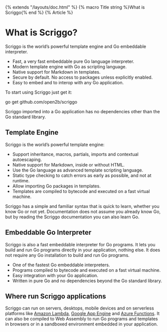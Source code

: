 {% extends "/layouts/doc.html" %}
{% macro Title string %}What is Scriggo{% end %} 
{% Article %}

# What is Scriggo?

Scriggo is the world’s powerful template engine and Go embeddable interpreter.

* Fast, a very fast embeddable pure Go language interpreter.
* Modern template engine with Go as scripting language.
* Native support for Markdown in templates.
* Secure by default. No access to packages unless explicitly enabled.
* Easy to embed and to interop with any Go application.

To start using Scriggo just get it:

<div class="get-scriggo">go get <span class="scriggo-path">github.com/open2b/scriggo</span></div>

Scriggo imported into a Go application has no dependencies other than the Go standard library.

## Template Engine

Scriggo is the world’s powerful template engine:

* Support inheritance, macros, partials, imports and contextual autoescaping.
* Native support for Markdown, inside or without HTML.
* Use the Go language as advanced template scripting language.
* Static type checking to catch errors as early as possible, and not at runtime. 
* Allow importing Go packages in templates.
* Templates are compiled to bytecode and executed on a fast virtual machine.

Scriggo has a simple and familiar syntax that is quick to learn, whether you know Go or not yet. Documentation does not
assume you already know Go, but by reading the Scriggo documentation you can also learn Go.

## Embeddable Go Interpreter

Scriggo is also a fast embeddable interpreter for Go programs. It lets you build and run Go programs directly in your
application, nothing else. It does not require any Go installation to build and run Go programs.

* One of the fastest Go embeddable interpreters.
* Programs compiled to bytecode and executed on a fast virtual machine.
* Easy integration with your Go application.
* Written in pure Go and no dependencies beyond the Go standard library.

## Where run Scriggo applications

Scriggo can run on servers, desktops, mobile devices and on serverless platforms like
<a href="https://aws.amazon.com/lambda/">Amazon Lambda</a>,
<a href="https://cloud.google.com/appengine/">Google App Engine</a> and
<a href="https://azure.microsoft.com/services/functions/">Azure Functions</a>. It can also be compiled to Web Assembly
to run Go programs and templates in browsers or in a sandboxed environment embedded in your application.
